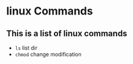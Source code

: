 # linux Commands

## This is a list of linux commands 
 - `ls` list dir
 - `chmod` change modification
